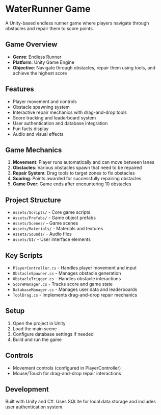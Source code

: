 # WaterRunner Game

A Unity-based endless runner game where players navigate through obstacles and repair them to score points.

## Game Overview

- **Genre**: Endless Runner
- **Platform**: Unity Game Engine
- **Objective**: Navigate through obstacles, repair them using tools, and achieve the highest score

## Features

- Player movement and controls
- Obstacle spawning system
- Interactive repair mechanics with drag-and-drop tools
- Score tracking and leaderboard system
- User authentication and database integration
- Fun facts display
- Audio and visual effects

## Game Mechanics

1. **Movement**: Player runs automatically and can move between lanes
2. **Obstacles**: Various obstacles spawn that need to be repaired
3. **Repair System**: Drag tools to target zones to fix obstacles
4. **Scoring**: Points awarded for successfully repairing obstacles
5. **Game Over**: Game ends after encountering 10 obstacles

## Project Structure

- `Assets/Scripts/` - Core game scripts
- `Assets/Prefabs/` - Game object prefabs
- `Assets/Scenes/` - Game scenes
- `Assets/Materials/` - Materials and textures
- `Assets/Sounds/` - Audio files
- `Assets/UI/` - User interface elements

## Key Scripts

- `PlayerController.cs` - Handles player movement and input
- `ObstacleSpawner.cs` - Manages obstacle generation
- `ObstacleTrigger.cs` - Handles obstacle interactions
- `ScoreManager.cs` - Tracks score and game state
- `DatabaseManager.cs` - Manages user data and leaderboards
- `ToolDrag.cs` - Implements drag-and-drop repair mechanics

## Setup

1. Open the project in Unity
2. Load the main scene
3. Configure database settings if needed
4. Build and run the game

## Controls

- Movement controls (configured in PlayerController)
- Mouse/Touch for drag-and-drop repair interactions

## Development

Built with Unity and C#. Uses SQLite for local data storage and includes user authentication system.
